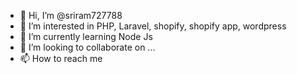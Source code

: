 - 👋 Hi, I’m @sriram727788
- 👀 I’m interested in PHP, Laravel, shopify, shopify app, wordpress
- 🌱 I’m currently learning Node Js
- 💞️ I’m looking to collaborate on ...
- 📫 How to reach me 

<!---
sriram727788/sriram727788 is a ✨ special ✨ repository because its `README.md` (this file) appears on your GitHub profile.
You can click the Preview link to take a look at your changes.
--->
